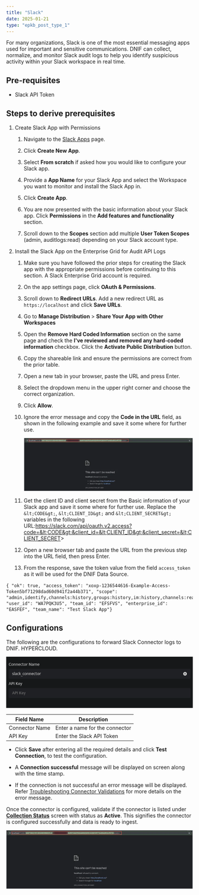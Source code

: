 ```yaml
---
title: "Slack"
date: 2025-01-21
type: "epkb_post_type_1"
---
```


For many organizations, Slack is one of the most essential messaging apps used for important and sensitive communications. DNIF can collect, normalize, and monitor Slack audit logs to help you identify suspicious activity within your Slack workspace in real time.

## **Pre-requisites**

- Slack API Token

## **Steps to derive prerequisites**

1. Create Slack App with Permissions
    1. Navigate to the [Slack Apps](https://api.slack.com/apps) page.
    
    3. Click **Create New App**.
    
    5. Select **From scratch** if asked how you would like to configure your Slack app.
    
    7. Provide a **App Name** for your Slack App and select the Workspace you want to monitor and install the Slack App in.
    
    9. Click **Create App**.
    
    11. You are now presented with the basic information about your Slack app. Click **Permissions** in the **Add features and functionality** section.
    
    13. Scroll down to the **Scopes** section add multiple **User Token Scopes** (admin, auditlogs:read) depending on your Slack account type.

3. Install the Slack App on the Enterprise Grid for Audit API Logs
    1. Make sure you have followed the prior steps for creating the Slack app with the appropriate permissions before continuing to this section. A Slack Enterprise Grid account is required.
    
    3. On the app settings page, click **OAuth & Permissions**.
    
    5. Scroll down to **Redirect URLs**. Add a new redirect URL as `https://localhost` and click **Save URLs**.
    
    7. Go to **Manage Distribution** > **Share Your App with Other Workspaces**
    
    9. Open the **Remove Hard Coded Information** section on the same page and check the **I've reviewed and removed any hard-coded information** checkbox. Click the **Activate Public Distribution** button.
    
    11. Copy the shareable link and ensure the permissions are correct from the prior table.
    
    13. Open a new tab in your browser, paste the URL and press Enter.
    
    15. Select the dropdown menu in the upper right corner and choose the correct organization.
    
    17. Click **Allow**.
    
    19. Ignore the error message and copy the **Code in the URL** field, as shown in the following example and save it some where for further use.  
          
          
        ![](./images-Slack/Slack-1.webp)  
          
        
    
    21. Get the client ID and client secret from the Basic information of your Slack app and save it some where for further use. Replace the `&lt;CODE&gt;`, `&lt;CLIENT_ID&gt;` and `&lt;CLIENT_SECRET&gt;` variables in the following URL:https://slack.com/api/oauth.v2.access?code=&lt;CODE&gt;&client_id=&lt;CLIENT_ID&gt;&client_secret=&lt;CLIENT_SECRET&gt;
    
    23. Open a new browser tab and paste the URL from the previous step into the URL field, then press Enter.
    
    25. From the response, save the token value from the field `access_token` as it will be used for the DNIF Data Source.

```
{ "ok": true, "access_token": "xoxp-1236544616-Example-Access-Token5bf71298dad60d941f2a44b371", "scope": "admin,identify,channels:history,groups:history,im:history,channels:read,team:read,users:read,users:read.email,auditlogs:read", "user_id": "WA7PQK3U5", "team_id": "EFSFVS", "enterprise_id": "EASFEF", "team_name": "Test Slack App"}
```

## **Configurations**

The following are the configurations to forward Slack Connector logs to DNIF. HYPERCLOUD.

![image1-Sep-26-2023-05-45-50-1123-AM](./images-Slack/Slack-2.webp)

| **Field Name** | **Description** |
| --- | --- |
| Connector Name | Enter a name for the connector |
| API Key | Enter the Slack API Token |

- Click **Save** after entering all the required details and click **Test Connection**, to test the configuration.

- A **Connection successful** message will be displayed on screen along with the time stamp.

- If the connection is not successful an error message will be displayed. Refer [Troubleshooting Connector Validations](https://dnif.it/kb/troubleshooting-and-debugging/troubleshooting-connector-validations/) for more details on the error message.

Once the connector is configured, validate if the connector is listed under **[Collection Status](https://dnif.it/kb/operations/collection-status/)** screen with status as **Active**. This signifies the connector is configured successfully and data is ready to ingest.

![](./images-Slack/Slack-1.webp)
